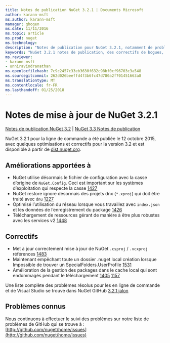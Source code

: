 ```yaml
---
title: Notes de publication NuGet 3.2.1 | Documents Microsoft
author: karann-msft
ms.author: karann-msft
manager: ghogen
ms.date: 11/11/2016
ms.topic: article
ms.prod: nuget
ms.technology: 
description: "Notes de publication pour NuGet 3.2.1, notamment de problèmes connus, des correctifs de bogues, les fonctionnalités ajoutées et dcr."
keywords: "NuGet 3.2.1 notes de publication, des correctifs de bogues, problèmes connus, ajouté des fonctionnalités, DCR"
ms.reviewer:
- karann-msft
- unniravindranathan
ms.openlocfilehash: 7c9c2457c33eb3630f632c98bf0cf96703c3a548
ms.sourcegitcommit: 262d026beeffd4f3b6fc47d780a2f701451663a8
ms.translationtype: MT
ms.contentlocale: fr-FR
ms.lasthandoff: 01/25/2018
---
```

# <a name="nuget-321-release-notes"></a>Notes de mise à jour de NuGet 3.2.1

[Notes de publication NuGet 3.2](../release-notes/nuget-3.2.md) | [NuGet 3.3 Notes de publication](../release-notes/nuget-3.3.md)

NuGet 3.2.1 pour la ligne de commande a été publiée le 12 octobre 2015, avec quelques optimisations et correctifs pour la version 3.2 et est disponible à partir de [dist.nuget.org](http://dist.nuget.org/index.html).

## <a name="improvements"></a>Améliorations apportées à

* NuGet utilise désormais le fichier de configuration avec la casse d’origine de `NuGet.Config`.  Ceci est important sur les systèmes d’exploitation qui respecte la casse [1427](https://github.com/NuGet/Home/issues/1427)
* NuGet restore ignore désormais des projets dnx (`*.xproj`) qui doit être traité avec `dnu` [1227](https://github.com/NuGet/Home/issues/1227)
* Optimisé l’utilisation du réseau lorsque vous travaillez avec `index.json` et les données de l’enregistrement du package [1426](https://github.com/NuGet/Home/issues/1426)
* Téléchargement de ressources gérant de manière à être plus robustes avec les services v2 [1448](https://github.com/NuGet/Home/issues/1448)

## <a name="fixes"></a>Correctifs

* Met à jour correctement mise à jour de NuGet `.csproj` / `.vcxproj` références [1483](https://github.com/NuGet/Home/issues/1483)
* Maintenant empêchant toute un dossier .nuget local création lorsque Impossible de trouver un SpecialFolders.UserProfile [1531](https://github.com/NuGet/Home/issues/1531)
* Amélioration de la gestion des packages dans le cache local qui sont endommagés pendant le téléchargement [1405](https://github.com/NuGet/Home/issues/1405) [1157](https://github.com/NuGet/Home/issues/1157)

Une liste complète des problèmes résolus pour les en ligne de commande et de Visual Studio se trouve dans NuGet GitHub [3.2.1 jalon](https://github.com/NuGet/Home/issues?q=milestone%3A3.2.1+is%3Aclosed)

## <a name="known-issues"></a>Problèmes connus

Nous continuons à effectuer le suivi des problèmes sur notre liste de problèmes de GitHub qui se trouve à : [http://github.com/nuget/home/issues](http://github.com/nuget/home/issues)